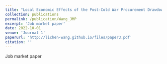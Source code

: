 ```yaml
---
title: "Local Economic Effects of the Post-Cold War Procurement Drawdowns, Working Paper"
collection: publications
permalink: /publication/Wang_JMP
excerpt: 'Job market paper'
date: 2022-10-01
venue: 'Journal 1'
paperurl: 'http://lichen-wang.github.io/files/paper3.pdf'
citation: ''
---
```

Job market paper